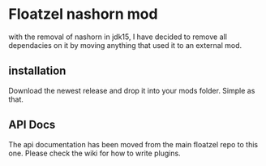 # Floatzel nashorn mod
with the removal of nashorn in jdk15, I have decided to remove all dependacies on it by moving anything that used it to an external mod.
## installation
Download the newest release and drop it into your mods folder. Simple as that.
## API Docs
The api documentation has been moved from the main floatzel repo to this one. Please check the wiki for how to write plugins.